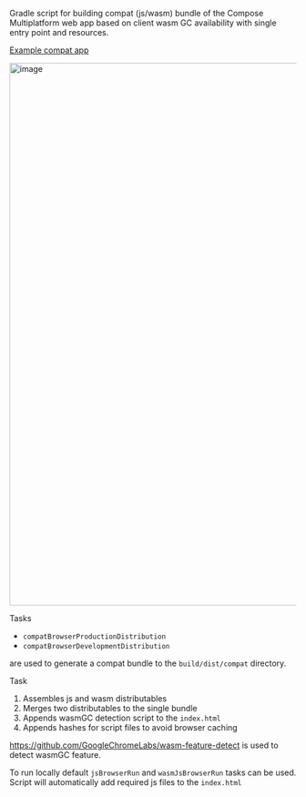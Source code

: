 
Gradle script for building compat (js/wasm) bundle of the Compose Multiplatform web app based on client wasm GC availability
with single entry point and resources.

[Example compat app](https://alexzhirkevich.github.io/compose-web-compat/)

<img width="953" alt="image" src="https://github.com/alexzhirkevich/compose-web-compat/assets/63979218/fc9b8075-f435-4948-9292-ff2cc48c5f3a">

Tasks 
- `compatBrowserProductionDistribution`
- `compatBrowserDevelopmentDistribution`

 are used to generate a compat bundle to the `build/dist/compat` directory. 

Task 
1. Assembles js and wasm distributables
2. Merges two distributables to the single bundle
3. Appends wasmGC detection script to the `index.html`
4. Appends hashes for script files to avoid browser caching

https://github.com/GoogleChromeLabs/wasm-feature-detect is used to detect wasmGC feature.

To run locally default `jsBrowserRun` and `wasmJsBrowserRun` tasks can be used. Script will automatically add required js files to the `index.html`

